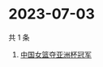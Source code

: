 # 2023-07-03

共 1 条

<!-- BEGIN -->
<!-- 最后更新时间 Mon Jul 03 2023 08:50:55 GMT+0800 (China Standard Time) -->

1. [中国女篮夺亚洲杯冠军](https://www.zhihu.com/search?q=中国女篮夺亚洲杯冠军)

<!-- END -->
